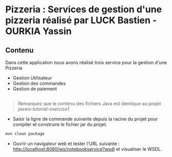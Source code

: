 # Pizzeria : Services de gestion d'une pizzeria réalisé par LUCK Bastien - OURKIA Yassin


## Contenu
Dans cette application nous avons réalisé trois service pour la gestion d'une Pizzeria
* Gestion Utilisateur
* Gestion des commandes
* Gestion de paiement 

## 

> Remarquez que le contenu des fichiers Java est identique au projet *jaxws-tutorial-exercice1*.

* Saisir la ligne de commande suivante depuis la racine du projet pour compiler et construire le fichier jar du projet.

```bash
mvn clean package
```

* Ouvrir un navigateur web et tester l'URL suivante : <http://localhost:8080/ws/notebookservice?wsdl> et visualiser le WSDL.
